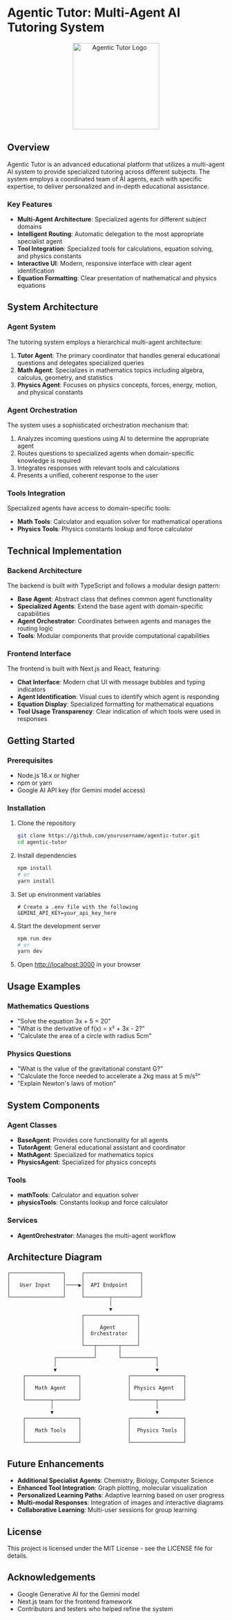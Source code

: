# Agentic Tutor: Multi-Agent AI Tutoring System

<p align="center">
  <img src="public/logo.png" alt="Agentic Tutor Logo" width="200"/>
</p>

## Overview

Agentic Tutor is an advanced educational platform that utilizes a multi-agent AI system to provide specialized tutoring across different subjects. The system employs a coordinated team of AI agents, each with specific expertise, to deliver personalized and in-depth educational assistance.

### Key Features

- **Multi-Agent Architecture**: Specialized agents for different subject domains
- **Intelligent Routing**: Automatic delegation to the most appropriate specialist agent
- **Tool Integration**: Specialized tools for calculations, equation solving, and physics constants
- **Interactive UI**: Modern, responsive interface with clear agent identification
- **Equation Formatting**: Clear presentation of mathematical and physics equations

## System Architecture

### Agent System

The tutoring system employs a hierarchical multi-agent architecture:

1. **Tutor Agent**: The primary coordinator that handles general educational questions and delegates specialized queries
2. **Math Agent**: Specializes in mathematics topics including algebra, calculus, geometry, and statistics
3. **Physics Agent**: Focuses on physics concepts, forces, energy, motion, and physical constants

### Agent Orchestration

The system uses a sophisticated orchestration mechanism that:

1. Analyzes incoming questions using AI to determine the appropriate agent
2. Routes questions to specialized agents when domain-specific knowledge is required
3. Integrates responses with relevant tools and calculations
4. Presents a unified, coherent response to the user

### Tools Integration

Specialized agents have access to domain-specific tools:

- **Math Tools**: Calculator and equation solver for mathematical operations
- **Physics Tools**: Physics constants lookup and force calculator

## Technical Implementation

### Backend Architecture

The backend is built with TypeScript and follows a modular design pattern:

- **Base Agent**: Abstract class that defines common agent functionality
- **Specialized Agents**: Extend the base agent with domain-specific capabilities
- **Agent Orchestrator**: Coordinates between agents and manages the routing logic
- **Tools**: Modular components that provide computational capabilities

### Frontend Interface

The frontend is built with Next.js and React, featuring:

- **Chat Interface**: Modern chat UI with message bubbles and typing indicators
- **Agent Identification**: Visual cues to identify which agent is responding
- **Equation Display**: Specialized formatting for mathematical equations
- **Tool Usage Transparency**: Clear indication of which tools were used in responses

## Getting Started

### Prerequisites

- Node.js 18.x or higher
- npm or yarn
- Google AI API key (for Gemini model access)

### Installation

1. Clone the repository
   ```bash
   git clone https://github.com/yourusername/agentic-tutor.git
   cd agentic-tutor
   ```

2. Install dependencies
   ```bash
   npm install
   # or
   yarn install
   ```

3. Set up environment variables
   ```
   # Create a .env file with the following
   GEMINI_API_KEY=your_api_key_here
   ```

4. Start the development server
   ```bash
   npm run dev
   # or
   yarn dev
   ```

5. Open [http://localhost:3000](http://localhost:3000) in your browser

## Usage Examples

### Mathematics Questions

- "Solve the equation 3x + 5 = 20"
- "What is the derivative of f(x) = x² + 3x - 2?"
- "Calculate the area of a circle with radius 5cm"

### Physics Questions

- "What is the value of the gravitational constant G?"
- "Calculate the force needed to accelerate a 2kg mass at 5 m/s²"
- "Explain Newton's laws of motion"

## System Components

### Agent Classes

- **BaseAgent**: Provides core functionality for all agents
- **TutorAgent**: General educational assistant and coordinator
- **MathAgent**: Specialized for mathematics topics
- **PhysicsAgent**: Specialized for physics concepts

### Tools

- **mathTools**: Calculator and equation solver
- **physicsTools**: Constants lookup and force calculator

### Services

- **AgentOrchestrator**: Manages the multi-agent workflow

## Architecture Diagram

```
┌─────────────────┐     ┌──────────────────┐
│                 │     │                  │
│   User Input    │────▶│  API Endpoint    │
│                 │     │                  │
└─────────────────┘     └────────┬─────────┘
                                 │
                                 ▼
                        ┌─────────────────┐
                        │                 │
                        │     Agent       │
                        │  Orchestrator   │
                        │                 │
                        └───┬───────┬─────┘
                            │       │
               ┌────────────┘       └───────────┐
               │                                │
               ▼                                ▼
     ┌─────────────────┐               ┌─────────────────┐
     │                 │               │                 │
     │   Math Agent    │               │ Physics Agent   │
     │                 │               │                 │
     └────────┬────────┘               └────────┬────────┘
              │                                 │
              ▼                                 ▼
     ┌─────────────────┐               ┌─────────────────┐
     │                 │               │                 │
     │   Math Tools    │               │  Physics Tools  │
     │                 │               │                 │
     └─────────────────┘               └─────────────────┘
```

## Future Enhancements

- **Additional Specialist Agents**: Chemistry, Biology, Computer Science
- **Enhanced Tool Integration**: Graph plotting, molecular visualization
- **Personalized Learning Paths**: Adaptive learning based on user progress
- **Multi-modal Responses**: Integration of images and interactive diagrams
- **Collaborative Learning**: Multi-user sessions for group learning

## License

This project is licensed under the MIT License - see the LICENSE file for details.

## Acknowledgements

- Google Generative AI for the Gemini model
- Next.js team for the frontend framework
- Contributors and testers who helped refine the system
